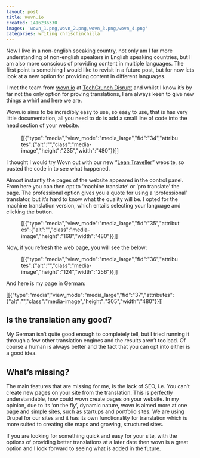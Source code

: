```yaml
---
layout: post
title: Wovn.io
created: 1416236330
images: 'wovn_1.png,wovn_2.png,wovn_3.png,wovn_4.png'
categories: writing chrischinchilla
---
```


Now I live in a non-english speaking country, not only am I far more understanding of non-english speakers in English speaking countries, but I am also more conscious of providing content in multiple languages. The first point is something I would like to revisit in a future post, but for now lets look at a new option for providing content in different languages.

I met the team from <a href="http://wovn.io" target="_blank">wovn.io</a> at <a href="http://techcrunch.com/events/disrupt-eu/event-info" target="_blank">TechCrunch Disrupt</a> and whilst I know it’s by far not the only option for proving translations, I am always keen to give new things a whirl and here we are.

Wovn.io aims to be incredibly easy to use, so easy to use, that is has very little documentation, all you need to do is add a small line of code into the head section <span style="line-height: 1.538em;">of your website.</span><figure>[[{"type":"media","view_mode":"media_large","fid":"34","attributes":{"alt":"","class":"media-image","height":"235","width":"480"}}]]</figure>

I thought I would try Wovn out with our new “<a href="http://theleantraveller.com" target="_blank">Lean Traveller</a>” website, so pasted the code in to see what happened.

Almost instantly the pages of the website appeared in the control panel. From here you can then opt to ‘machine translate’ or ‘pro translate’ the page. The professional option gives you a quote for using a ‘professional’ translator, but it’s hard to know what the quality will be. I opted for the machine translation version, which entails selecting your language and clicking the button.<figure>[[{"type":"media","view_mode":"media_large","fid":"35","attributes":{"alt":"","class":"media-image","height":"168","width":"480"}}]]</figure>

Now, if you refresh the web page, you will see the below:<figure>[[{"type":"media","view_mode":"media_large","fid":"36","attributes":{"alt":"","class":"media-image","height":"124","width":"256"}}]]</figure>

And here is my page in German:

[[{"type":"media","view_mode":"media_large","fid":"37","attributes":{"alt":"","class":"media-image","height":"305","width":"480"}}]]<h2 id="isthetranslationanygood">Is the translation any good?</h2>

My German isn’t quite good enough to completely tell, but I tried running it through a few other translation engines and the results aren’t too bad. Of course a human is always better and the fact that you can opt into either is a good idea.<h2 id="whatsmissing">What’s missing?</h2>

The main features that are missing for me, is the lack of SEO, i.e. You can’t create new pages on your site from the translation. This is perfectly understandable, how could wovn create pages on your website. In my opinion, due to its ‘on the fly’, dynamic nature, wovn is aimed more at one page and simple sites, such as startups and portfolio sites. We are using Drupal for our sites and it has its own functionality for translation which is more suited to creating site maps and growing, structured sites.

If you are looking for something quick and easy for your site, with the options of providing better translations at a later date then wovn is a great option and I look forward to seeing what is added in the future.
